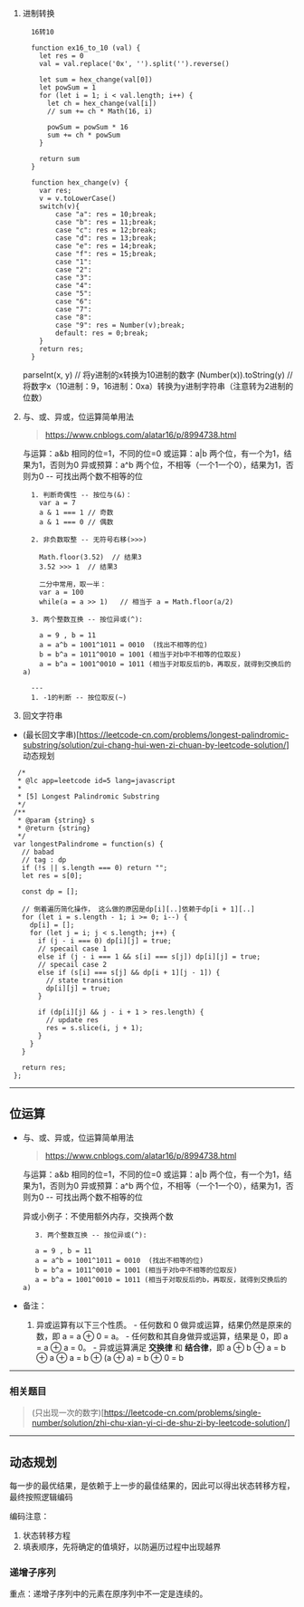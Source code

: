1. 进制转换
    ```
      16转10

      function ex16_to_10 (val) {
        let res = 0
        val = val.replace('0x', '').split('').reverse()

        let sum = hex_change(val[0])
        let powSum = 1
        for (let i = 1; i < val.length; i++) {
          let ch = hex_change(val[i])
          // sum += ch * Math(16, i)

          powSum = powSum * 16
          sum += ch * powSum
        }

        return sum
      }

      function hex_change(v) {
        var res;
        v = v.toLowerCase()
        switch(v){
            case "a": res = 10;break;
            case "b": res = 11;break;
            case "c": res = 12;break;
            case "d": res = 13;break;
            case "e": res = 14;break;
            case "f": res = 15;break;
            case "1":
            case "2":
            case "3":
            case "4":
            case "5":
            case "6":
            case "7":
            case "8":
            case "9": res = Number(v);break;
            default: res = 0;break;
        }
        return res;
      }
    ```

    parseInt(x, y)  // 将y进制的x转换为10进制的数字
    (Number(x)).toString(y) // 将数字x（10进制：9，16进制：0xa）转换为y进制字符串（注意转为2进制的位数）

2. 与、或、异或，位运算简单用法
    > https://www.cnblogs.com/alatar16/p/8994738.html

    与运算：a&b 相同的位=1，不同的位=0
    或运算：a|b 两个位，有一个为1，结果为1，否则为0
    异或预算：a^b 两个位，不相等（一个1一个0），结果为1，否则为0 -- 可找出两个数不相等的位

    ```
      1. 判断奇偶性 -- 按位与(&)：
        var a = 7
        a & 1 === 1 // 奇数
        a & 1 === 0 // 偶数
        
      2. 非负数取整 -- 无符号右移(>>>) 

        Math.floor(3.52)  // 结果3
        3.52 >>> 1  // 结果3

        二分中常用，取一半：
        var a = 100
        while(a = a >> 1)   // 相当于 a = Math.floor(a/2)

      3. 两个整数互换 -- 按位异或(^):

        a = 9 , b = 11
        a = a^b = 1001^1011 = 0010  (找出不相等的位)
        b = b^a = 1011^0010 = 1001 (相当于对b中不相等的位取反)
        a = b^a = 1001^0010 = 1011 (相当于对取反后的b，再取反，就得到交换后的a)

      --- 
      1. -1的判断 -- 按位取反(~)
    ```

3. 回文字符串

  - (最长回文字串)[https://leetcode-cn.com/problems/longest-palindromic-substring/solution/zui-chang-hui-wen-zi-chuan-by-leetcode-solution/]  动态规划

  ```
    /*
    * @lc app=leetcode id=5 lang=javascript
    *
    * [5] Longest Palindromic Substring
    */
   /**
    * @param {string} s
    * @return {string}
    */
   var longestPalindrome = function(s) {
     // babad
     // tag : dp
     if (!s || s.length === 0) return "";
     let res = s[0];

     const dp = [];

     // 倒着遍历简化操作， 这么做的原因是dp[i][..]依赖于dp[i + 1][..]
     for (let i = s.length - 1; i >= 0; i--) {
       dp[i] = [];
       for (let j = i; j < s.length; j++) {
         if (j - i === 0) dp[i][j] = true;
         // specail case 1
         else if (j - i === 1 && s[i] === s[j]) dp[i][j] = true;
         // specail case 2
         else if (s[i] === s[j] && dp[i + 1][j - 1]) {
           // state transition
           dp[i][j] = true;
         }

         if (dp[i][j] && j - i + 1 > res.length) {
           // update res
           res = s.slice(i, j + 1);
         }
       }
     }

     return res;
   };

  ```

---

## 位运算

- 与、或、异或，位运算简单用法
  > https://www.cnblogs.com/alatar16/p/8994738.html

  与运算：a&b 相同的位=1，不同的位=0
  或运算：a|b 两个位，有一个为1，结果为1，否则为0
  异或预算：a^b 两个位，不相等（一个1一个0），结果为1，否则为0 -- 可找出两个数不相等的位

  异或小例子：不使用额外内存，交换两个数
  ```
     3. 两个整数互换 -- 按位异或(^):

     a = 9 , b = 11
     a = a^b = 1001^1011 = 0010  (找出不相等的位)
     b = b^a = 1011^0010 = 1001 (相当于对b中不相等的位取反)
     a = b^a = 1001^0010 = 1011 (相当于对取反后的b，再取反，就得到交换后的a)
  ```

- 备注：
    1. 异或运算有以下三个性质。
      - 任何数和 0 做异或运算，结果仍然是原来的数，即 a = a ⊕ 0 = a。
      - 任何数和其自身做异或运算，结果是 0，即 a = a ⊕ a = 0。
      - 异或运算满足 **交换律** 和 **结合律**，即 
            a ⊕ b ⊕ a 
          = b ⊕ a ⊕ a 
          = b ⊕ (a ⊕ a) 
          = b ⊕ 0 
          = b

---

### 相关题目

> (只出现一次的数字)[https://leetcode-cn.com/problems/single-number/solution/zhi-chu-xian-yi-ci-de-shu-zi-by-leetcode-solution/]

---

## 动态规划

每一步的最优结果，是依赖于上一步的最佳结果的，因此可以得出状态转移方程，最终按照逻辑编码

编码注意：
1. 状态转移方程
2. 填表顺序，先将确定的值填好，以防遍历过程中出现越界

### 递增子序列

重点：递增子序列中的元素在原序列中不一定是连续的。